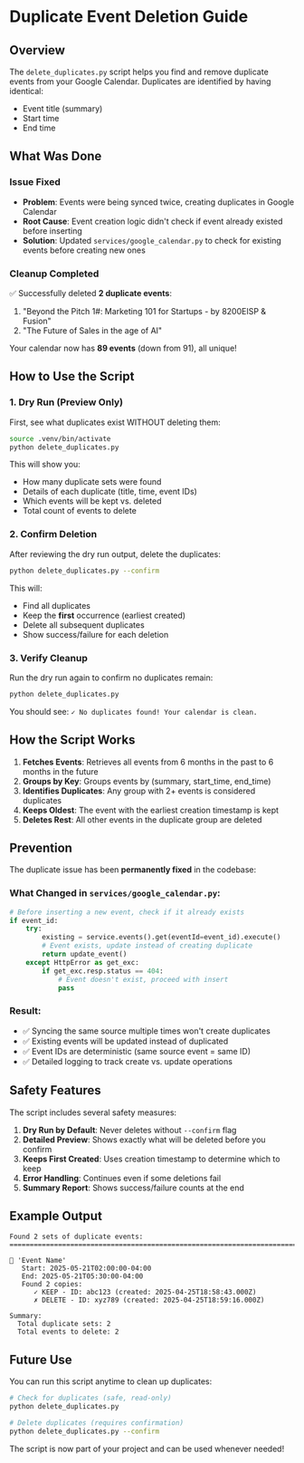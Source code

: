 # Duplicate Event Deletion Guide

## Overview

The `delete_duplicates.py` script helps you find and remove duplicate events from your Google Calendar. Duplicates are identified by having identical:
- Event title (summary)
- Start time
- End time

## What Was Done

### Issue Fixed
- **Problem**: Events were being synced twice, creating duplicates in Google Calendar
- **Root Cause**: Event creation logic didn't check if event already existed before inserting
- **Solution**: Updated `services/google_calendar.py` to check for existing events before creating new ones

### Cleanup Completed
✅ Successfully deleted **2 duplicate events**:
1. "Beyond the Pitch 1#: Marketing 101 for Startups - by 8200EISP & Fusion"
2. "The Future of Sales in the age of AI"

Your calendar now has **89 events** (down from 91), all unique!

## How to Use the Script

### 1. Dry Run (Preview Only)
First, see what duplicates exist WITHOUT deleting them:

```bash
source .venv/bin/activate
python delete_duplicates.py
```

This will show you:
- How many duplicate sets were found
- Details of each duplicate (title, time, event IDs)
- Which events will be kept vs. deleted
- Total count of events to delete

### 2. Confirm Deletion
After reviewing the dry run output, delete the duplicates:

```bash
python delete_duplicates.py --confirm
```

This will:
- Find all duplicates
- Keep the **first** occurrence (earliest created)
- Delete all subsequent duplicates
- Show success/failure for each deletion

### 3. Verify Cleanup
Run the dry run again to confirm no duplicates remain:

```bash
python delete_duplicates.py
```

You should see: `✓ No duplicates found! Your calendar is clean.`

## How the Script Works

1. **Fetches Events**: Retrieves all events from 6 months in the past to 6 months in the future
2. **Groups by Key**: Groups events by (summary, start_time, end_time)
3. **Identifies Duplicates**: Any group with 2+ events is considered duplicates
4. **Keeps Oldest**: The event with the earliest creation timestamp is kept
5. **Deletes Rest**: All other events in the duplicate group are deleted

## Prevention

The duplicate issue has been **permanently fixed** in the codebase:

### What Changed in `services/google_calendar.py`:
```python
# Before inserting a new event, check if it already exists
if event_id:
    try:
        existing = service.events().get(eventId=event_id).execute()
        # Event exists, update instead of creating duplicate
        return update_event()
    except HttpError as get_exc:
        if get_exc.resp.status == 404:
            # Event doesn't exist, proceed with insert
            pass
```

### Result:
- ✅ Syncing the same source multiple times won't create duplicates
- ✅ Existing events will be updated instead of duplicated
- ✅ Event IDs are deterministic (same source event = same ID)
- ✅ Detailed logging to track create vs. update operations

## Safety Features

The script includes several safety measures:

1. **Dry Run by Default**: Never deletes without `--confirm` flag
2. **Detailed Preview**: Shows exactly what will be deleted before you confirm
3. **Keeps First Created**: Uses creation timestamp to determine which to keep
4. **Error Handling**: Continues even if some deletions fail
5. **Summary Report**: Shows success/failure counts at the end

## Example Output

```
Found 2 sets of duplicate events:
================================================================================

📅 'Event Name'
   Start: 2025-05-21T02:00:00-04:00
   End: 2025-05-21T05:30:00-04:00
   Found 2 copies:
      ✓ KEEP - ID: abc123 (created: 2025-04-25T18:58:43.000Z)
      ✗ DELETE - ID: xyz789 (created: 2025-04-25T18:59:16.000Z)

Summary:
  Total duplicate sets: 2
  Total events to delete: 2
```

## Future Use

You can run this script anytime to clean up duplicates:

```bash
# Check for duplicates (safe, read-only)
python delete_duplicates.py

# Delete duplicates (requires confirmation)
python delete_duplicates.py --confirm
```

The script is now part of your project and can be used whenever needed!
